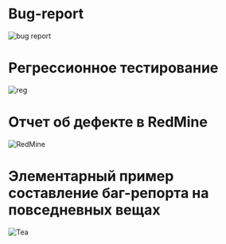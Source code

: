 # Bug-report
![bug report](https://user-images.githubusercontent.com/110155155/183834854-23a05d69-100a-4123-a1e5-f68eb48c664e.PNG)
# Регрессионное тестирование 
![reg](https://user-images.githubusercontent.com/110155155/183835377-a255b5f9-b92a-45ed-9e08-2aedca079f05.PNG)
# Отчет об дефекте в RedMine
![RedMine](https://user-images.githubusercontent.com/110155155/183835637-d0e5f74f-d7c7-4969-81c9-ed32328fe6a0.PNG)
# Элементарный пример составление баг-репорта на повседневных вещах 
![Tea](https://user-images.githubusercontent.com/110155155/183836221-6aac2942-caf7-4d7b-8f92-4ea0c4a183e8.PNG)
